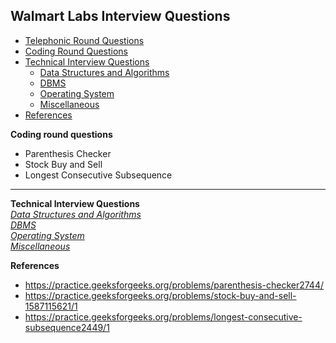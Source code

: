 ## Walmart Labs Interview Questions
* [Telephonic Round Questions](#telephonic)
* [Coding Round Questions](#coding)
* [Technical Interview Questions](#tech)
   * [Data Structures and Algorithms](#dsalg)
   * [DBMS](#dbms)
   * [Operating System](#os)
   * [Miscellaneous](#misc)
* [References](#ref)

<b name="coding">Coding round questions</b><br/>

- Parenthesis Checker
- Stock Buy and Sell
- Longest Consecutive Subsequence
----
<b name="tech">Technical Interview Questions</b><br/>
<i><u name="dsalg">Data Structures and Algorithms</u></i><br/>
<i><u name="dbms">DBMS</u></i><br/>
<i><u name="os">Operating System</u></i><br/>
<i><u name="misc">Miscellaneous</u></i><br/>

 <b name="ref">References</b><br/>
  - https://practice.geeksforgeeks.org/problems/parenthesis-checker2744/
  - https://practice.geeksforgeeks.org/problems/stock-buy-and-sell-1587115621/1
  - https://practice.geeksforgeeks.org/problems/longest-consecutive-subsequence2449/1

